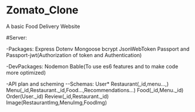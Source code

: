 # Zomato_Clone
A basic Food Delivery Website 

#Server:

-Packages:
Express
Dotenv
Mongoose
bcrypt
JsonWebToken
Passport and Passport-jwt(Authorization of token and Authentication)

-DevPackages:
Nodemon
Bable(To use es6 features and to make code more optimized)


-API plan and scheming
--Schemas:
User*
Restaurant(_id,menu...,)
Menu(_id,Restaurant._id,Food...,Recommendations...)
Food(_id,Menu._id)
Order(User._id)
Review(_id,Restaurant._id)
Image(RestaurantImg,MenuImg,FoodImg)
